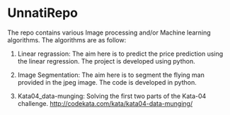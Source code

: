 # UnnatiRepo

The repo contains various Image processing and/or Machine learning algorithms. The algorithms are as follow:

1. Linear regrassion:
  The aim here is to predict the price prediction using the linear regression. The project is developed using python.
  
2. Image Segmentation:
  The aim here is to segment the flying man provided in the jpeg image. The code is developed in python.
  
3. Kata04_data-munging:
  Solving the first two parts of the Kata-04 challenge. 
  http://codekata.com/kata/kata04-data-munging/
  

